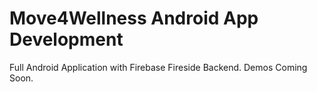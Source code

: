 # Move4Wellness Android App Development
Full Android Application with Firebase Fireside Backend. Demos Coming Soon.
